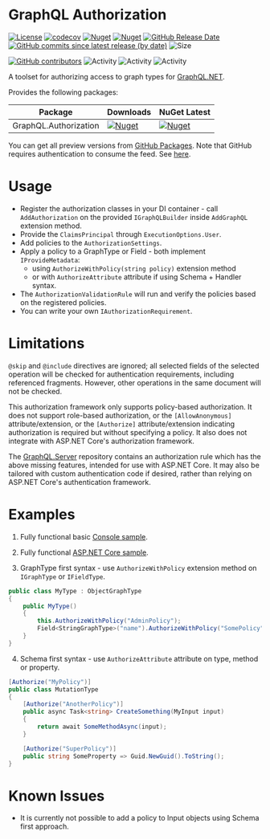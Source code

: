 # GraphQL Authorization

[![License](https://img.shields.io/github/license/graphql-dotnet/authorization)](LICENSE.md)
[![codecov](https://codecov.io/gh/graphql-dotnet/authorization/branch/master/graph/badge.svg?token=TODO)](https://codecov.io/gh/graphql-dotnet/authorization)
[![Nuget](https://img.shields.io/nuget/dt/GraphQL.Authorization)](https://www.nuget.org/packages/GraphQL.Authorization)
[![Nuget](https://img.shields.io/nuget/v/GraphQL.Authorization)](https://www.nuget.org/packages/GraphQL.Authorization)
[![GitHub Release Date](https://img.shields.io/github/release-date/graphql-dotnet/authorization?label=released)](https://github.com/graphql-dotnet/authorization/releases)
[![GitHub commits since latest release (by date)](https://img.shields.io/github/commits-since/graphql-dotnet/authorization/latest?label=new+commits)](https://github.com/graphql-dotnet/authorization/commits/master)
![Size](https://img.shields.io/github/repo-size/graphql-dotnet/authorization)

[![GitHub contributors](https://img.shields.io/github/contributors/graphql-dotnet/authorization)](https://github.com/graphql-dotnet/authorization/graphs/contributors)
![Activity](https://img.shields.io/github/commit-activity/w/graphql-dotnet/authorization)
![Activity](https://img.shields.io/github/commit-activity/m/graphql-dotnet/authorization)
![Activity](https://img.shields.io/github/commit-activity/y/graphql-dotnet/authorization)

A toolset for authorizing access to graph types for [GraphQL.NET](https://github.com/graphql-dotnet/graphql-dotnet).

Provides the following packages:

| Package               | Downloads                                                                                                               | NuGet Latest                                                                                                           |
| --------------------- | ----------------------------------------------------------------------------------------------------------------------- | ---------------------------------------------------------------------------------------------------------------------- |
| GraphQL.Authorization | [![Nuget](https://img.shields.io/nuget/dt/GraphQL.Authorization)](https://www.nuget.org/packages/GraphQL.Authorization) | [![Nuget](https://img.shields.io/nuget/v/GraphQL.Authorization)](https://www.nuget.org/packages/GraphQL.Authorization) |

You can get all preview versions from [GitHub Packages](https://github.com/orgs/graphql-dotnet/packages?repo_name=authorization).
Note that GitHub requires authentication to consume the feed. See [here](https://docs.github.com/en/free-pro-team@latest/packages/publishing-and-managing-packages/about-github-packages#authenticating-to-github-packages).

# Usage

- Register the authorization classes in your DI container - call `AddAuthorization` on the provided `IGraphQLBuilder` inside `AddGraphQL` extension method.
- Provide the `ClaimsPrincipal` through `ExecutionOptions.User`.
- Add policies to the `AuthorizationSettings`.
- Apply a policy to a GraphType or Field - both implement `IProvideMetadata`:
  - using `AuthorizeWithPolicy(string policy)` extension method
  - or with `AuthorizeAttribute` attribute if using Schema + Handler syntax.
- The `AuthorizationValidationRule` will run and verify the policies based on the registered policies.
- You can write your own `IAuthorizationRequirement`.

# Limitations

`@skip` and `@include` directives are ignored; all selected fields of the selected operation will
be checked for authentication requirements, including referenced fragments. However, other operations
in the same document will not be checked.

This authorization framework only supports policy-based authorization. It does not support role-based authorization, or the
`[AllowAnonymous]` attribute/extension, or the `[Authorize]` attribute/extension indicating authorization is required
but without specifying a policy. It also does not integrate with ASP.NET Core's authorization framework.

The [GraphQL.Server](https://www.github.com/graphql-dotnet/server) repository contains an authorization rule which has the above
missing features, intended for use with ASP.NET Core. It may also be tailored with custom authentication code if desired, rather than
relying on ASP.NET Core's authentication framework.

# Examples

1. Fully functional basic [Console sample](src/BasicSample/Program.cs).

2. Fully functional [ASP.NET Core sample](src/Harness/Program.cs).

3. GraphType first syntax - use `AuthorizeWithPolicy` extension method on `IGraphType` or `IFieldType`.

```csharp
public class MyType : ObjectGraphType
{
    public MyType()
    {
        this.AuthorizeWithPolicy("AdminPolicy");
        Field<StringGraphType>("name").AuthorizeWithPolicy("SomePolicy");
    }
}
```

4. Schema first syntax - use `AuthorizeAttribute` attribute on type, method or property.

```csharp
[Authorize("MyPolicy")]
public class MutationType
{
    [Authorize("AnotherPolicy")]
    public async Task<string> CreateSomething(MyInput input)
    {
        return await SomeMethodAsync(input);
    }

    [Authorize("SuperPolicy")]
    public string SomeProperty => Guid.NewGuid().ToString();
}
```

# Known Issues

- It is currently not possible to add a policy to Input objects using Schema first approach.
